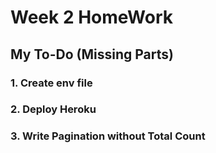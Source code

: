 # Week 2 HomeWork

## My To-Do (Missing Parts)

### 1. Create env file
### 2. Deploy Heroku
### 3. Write Pagination without Total Count 
